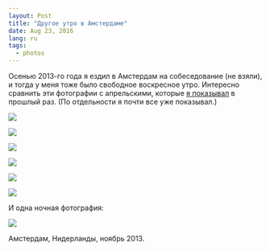 ```yaml
---
layout: Post
title: "Другое утро в Амстердаме"
date: Aug 23, 2016
lang: ru
tags:
  - photos
---
```


Осенью 2013-го года я ездил в Амстердам на собеседование (не взяли), и тогда у меня тоже было свободное воскресное утро. Интересно сравнить эти фотографии с апрельскими, которые [я показывал](/blog/5767) в прошлый раз. (По отдельности я почти все уже показывал.)

![](photo://2013-11-03_5126_Artem_Sapegin)

<!--more-->

![](photo://2013-11-03_5145_Artem_Sapegin)

![](photo://2013-11-03_5166_Artem_Sapegin)

![](photo://2013-11-03_5268_Artem_Sapegin)

![](photo://2013-11-03_5323_Artem_Sapegin)

![](photo://2013-11-03_5344_Artem_Sapegin)

И одна ночная фотография:

![](photo://2013-11-02_5084_Artem_Sapegin)

Амстердам, Нидерланды, ноябрь 2013.

